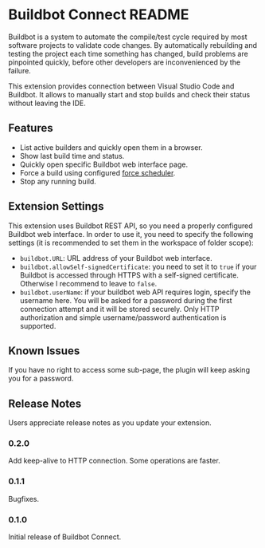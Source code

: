 # Buildbot Connect README

Buildbot is a system to automate the compile/test cycle required by most software projects to validate code changes. By automatically rebuilding and testing the project each time something has changed, build problems are pinpointed quickly, before other developers are inconvenienced by the failure.

This extension provides connection between Visual Studio Code and Buildbot. It allows to manually start and stop builds and check their status without leaving the IDE.

## Features

- List active builders and quickly open them in a browser.
- Show last build time and status.
- Quickly open specific Buildbot web interface page.
- Force a build using configured [force scheduler](https://docs.buildbot.net/current/manual/configuration/schedulers.html#forcescheduler-scheduler).
- Stop any running build.

<!-- Describe specific features of your extension including screenshots of your extension in action. Image paths are relative to this README file.

For example if there is an image subfolder under your extension project workspace:

\!\[feature X\]\(images/feature-x.png\)

> Tip: Many popular extensions utilize animations. This is an excellent way to show off your extension! We recommend short, focused animations that are easy to follow. -->

## Extension Settings

This extension uses Buildbot REST API, so you need a properly configured Buildbot web interface. In order to use it, you need to specify the following settings (it is recommended to set them in the workspace of folder scope):

- `buildbot.URL`: URL address of your Buildbot web interface.
- `buildbot.allowSelf-signedCertificate`: you need to set it to `true` if your Buildbot is accessed through HTTPS with a self-signed certificate. Otherwise I recommend to leave to `false`.
- `buildbot.userName`: if your buildbot web API requires login, specify the username here. You will be asked for a password during the first connection attempt and it will be stored securely. Only HTTP authorization and simple username/password authentication is supported.

## Known Issues

If you have no right to access some sub-page, the plugin will keep asking you for a password.

## Release Notes

Users appreciate release notes as you update your extension.

### 0.2.0

Add keep-alive to HTTP connection. Some operations are faster.

### 0.1.1

Bugfixes.

### 0.1.0

Initial release of Buildbot Connect.
